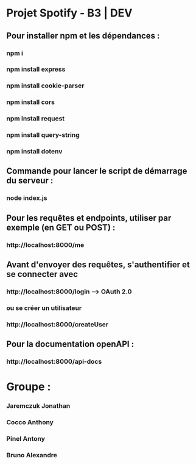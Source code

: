 # Projet Spotify - B3 | DEV
 
 ## Pour installer npm et les dépendances :
 ### npm i
 ### npm install express
 ### npm install cookie-parser
 ### npm install cors
 ### npm install request
 ### npm install query-string
 ### npm install dotenv
 
 ## Commande pour lancer le script de démarrage du serveur : 
 ### node index.js
 
 ## Pour les requêtes et endpoints, utiliser par exemple (en GET ou POST) :
 ### http://localhost:8000/me
 
 ## Avant d'envoyer des requêtes, s'authentifier et se connecter avec 
 ### http://localhost:8000/login --> OAuth 2.0
 ### ou se créer un utilisateur
 ### http://localhost:8000/createUser
 
 ## Pour la documentation openAPI :
 ### http://localhost:8000/api-docs
 
# Groupe :
### Jaremczuk Jonathan
### Cocco Anthony
### Pinel Antony
### Bruno Alexandre
 

 

